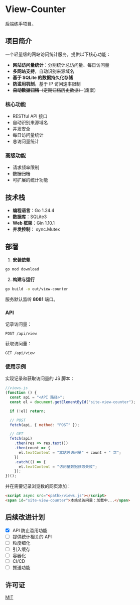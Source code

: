 # View-Counter

后端练手项目。

## 项目简介

一个轻量级的网站访问统计服务，提供以下核心功能：

- **网站访问量统计**：分别统计总访问量、每日访问量
- **多网站支持**，自动识别来源域名
- **基于 SQLite 的数据持久化存储**
- **防滥用机制**，基于 IP 访问速率限制
- ~~**自动数据归档**（定期归档历史数据）~~（废案）

### 核心功能

- RESTful API 接口
- 自动识别来源域名
- 并发安全
- 每日访问量统计
- 总访问量统计

### 高级功能

- 请求频率限制
- ~~数据归档~~
- 可扩展的统计功能

## 技术栈

- **编程语言**：Go 1.24.4
- **数据库**：SQLite3
- **Web 框架**：Gin 1.10.1
- **并发控制**： sync.Mutex

## 部署

1. **安装依赖**
```bash
go mod download
```

2. **构建与运行**
```bash
go build -o out/view-counter
```

服务默认监听 **8081** 端口。

### API

记录访问量：
```text
POST /api/view
```

获取访问量：
```text
GET /api/view
```

### 使用示例

实现记录和获取访问量的 JS 脚本：
```js
//views.js
(function () {
  const api = "<API 路径>";
  const el = document.getElementById("site-view-counter");

  if (!el) return;

  // POST
  fetch(api, { method: "POST" });

  // GET
  fetch(api)
    .then(res => res.text())
    .then(count => {
      el.textContent = "本站总访问量" + count + " 次";
    })
    .catch(() => {
      el.textContent = "访问量数据获取失败";
    });
})();
```

并在需要记录浏览数的网页添加：
```html
<script async src="<path>/views.js"></script>
<span id="site-view-counter">本站总访问量：加载中...</span>
```

## 后续改进计划
- [x] API 防止滥用功能
- [ ] 提供统计相关的 API
- [ ] 粒度细化
- [ ] 引入缓存
- [ ] 容器化
- [ ] CI/CD
- [ ] 推送功能

## 许可证

[MIT](./LICENSE)
